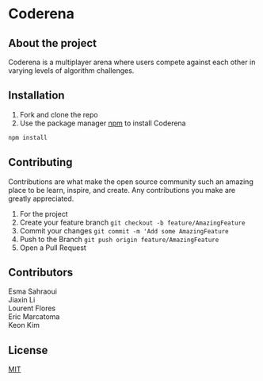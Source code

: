 # Coderena
## About the project
Coderena is a multiplayer arena where users compete against each other in varying levels of algorithm challenges.

## Installation
1. Fork and clone the repo
2. Use the package manager [npm](https://pip.pypa.io/en/stable/) to install Coderena
```bash
npm install
```

## Contributing
Contributions are what make the open source community such an amazing place to be learn, inspire, and create. Any contributions you make are greatly appreciated.
1. For the project
2. Create your feature branch `git checkout -b feature/AmazingFeature`
3. Commit your changes `git commit -m 'Add some AmazingFeature`
4. Push to the Branch `git push origin feature/AmazingFeature`
5. Open a Pull Request

## Contributors
Esma Sahraoui  
Jiaxin Li   
Lourent Flores    
Eric Marcatoma  
Keon Kim 

## License
[MIT](https://choosealicense.com/licenses/mit/)
